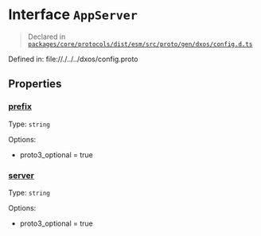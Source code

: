 # Interface `AppServer`
> Declared in [`packages/core/protocols/dist/esm/src/proto/gen/dxos/config.d.ts`]()

Defined in:
   file://./../../dxos/config.proto
## Properties
### [prefix]()
Type: <code>string</code>

Options:
  - proto3_optional = true

### [server]()
Type: <code>string</code>

Options:
  - proto3_optional = true

    